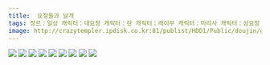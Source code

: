 ```yaml
---
title:  요정들과 날개
tags: 장르：일상 캐릭터：대요정 캐릭터：란 캐릭터：레이무 캐릭터：마리사 캐릭터：삼요정 캐릭터：아야 캐릭터：이터니티라바 캐릭터：첸 캐릭터：치르노 캐릭터：케이네 캐릭터：클라운피스 もや造 동방_웹코믹
image: http://crazytempler.ipdisk.co.kr:81/publist/HDD1/Public/doujin/ghap/5553/001.jpg
---
```

<img src="http://crazytempler.ipdisk.co.kr:81/publist/HDD1/Public/doujin/ghap/5553/001.jpg">
<img src="http://crazytempler.ipdisk.co.kr:81/publist/HDD1/Public/doujin/ghap/5553/002.jpg">
<img src="http://crazytempler.ipdisk.co.kr:81/publist/HDD1/Public/doujin/ghap/5553/003.jpg">
<img src="http://crazytempler.ipdisk.co.kr:81/publist/HDD1/Public/doujin/ghap/5553/004.jpg">
<img src="http://crazytempler.ipdisk.co.kr:81/publist/HDD1/Public/doujin/ghap/5553/005.jpg">
<img src="http://crazytempler.ipdisk.co.kr:81/publist/HDD1/Public/doujin/ghap/5553/006.jpg">
<img src="http://crazytempler.ipdisk.co.kr:81/publist/HDD1/Public/doujin/ghap/5553/007.jpg">
<img src="http://crazytempler.ipdisk.co.kr:81/publist/HDD1/Public/doujin/ghap/5553/008.jpg">
<img src="http://crazytempler.ipdisk.co.kr:81/publist/HDD1/Public/doujin/ghap/5553/009.jpg">
